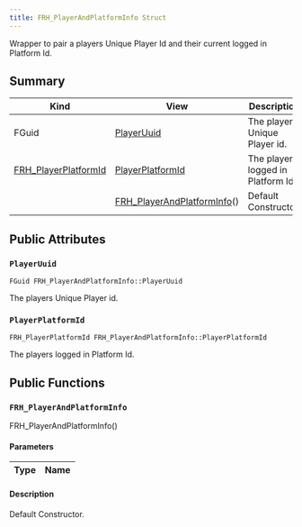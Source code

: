 ```yaml
---
title: FRH_PlayerAndPlatformInfo Struct
---
```

Wrapper to pair a players Unique Player Id and their current logged in Platform Id.

## Summary
| Kind | View | Description |
|------|------|-------------|
|FGuid|[PlayerUuid](/unreal-plugins/all/structfrh__playerandplatforminfo/#structFRH__PlayerAndPlatformInfo_1a15d2eb292a9d24de619281272e0dbd3d)|The players Unique Player id.|
|[FRH_PlayerPlatformId](/unreal-plugins/all/structfrh__playerplatformid/#structFRH__PlayerPlatformId)|[PlayerPlatformId](/unreal-plugins/all/structfrh__playerandplatforminfo/#structFRH__PlayerAndPlatformInfo_1a3e37b7de18225d02a405d03901b2f9a2)|The players logged in Platform Id.|
||[FRH_PlayerAndPlatformInfo](/unreal-plugins/all/structfrh__playerandplatforminfo/#structFRH__PlayerAndPlatformInfo_1a06195fa8f09f200dba4da24a838bc58e)()|Default Constructor.|
## Public Attributes



### `PlayerUuid` <a id="structFRH__PlayerAndPlatformInfo_1a15d2eb292a9d24de619281272e0dbd3d"></a>

`FGuid FRH_PlayerAndPlatformInfo::PlayerUuid`

The players Unique Player id.




### `PlayerPlatformId` <a id="structFRH__PlayerAndPlatformInfo_1a3e37b7de18225d02a405d03901b2f9a2"></a>

`FRH_PlayerPlatformId FRH_PlayerAndPlatformInfo::PlayerPlatformId`

The players logged in Platform Id.





## Public Functions



### `FRH_PlayerAndPlatformInfo` <a id="structFRH__PlayerAndPlatformInfo_1a06195fa8f09f200dba4da24a838bc58e"></a>

 FRH_PlayerAndPlatformInfo()

#### Parameters

| Type | Name |
|------|------|

#### Description

Default Constructor.





